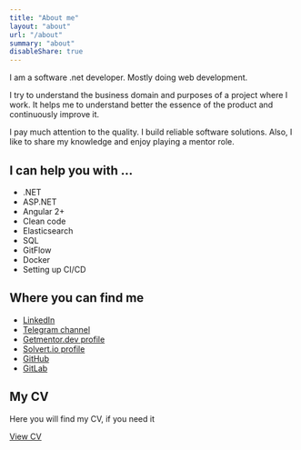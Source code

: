 ```yaml
---
title: "About me"
layout: "about"
url: "/about"
summary: "about"
disableShare: true
---
```


I am a software .net developer. Mostly doing web development. 

I try to understand the business domain and purposes of a project where I work. It helps me to understand better the essence of the product and continuously improve it.

I pay much attention to the quality. I build reliable software solutions. Also, I like to share my knowledge and enjoy playing a mentor role.

## I can help you with ...

- .NET
- ASP.NET
- Angular 2+
- Clean code
- Elasticsearch
- SQL
- GitFlow
- Docker
- Setting up CI/CD

## Where you can find me

- [LinkedIn](https://www.linkedin.com/in/maxim-gorbatyuk-240801bb/)
- [Telegram channel](https://t.me/teamleadmaxim)
- [Getmentor.dev profile](https://getmentor.dev/mentor/maxim-gorbatyuk-437)
- [Solvert.io profile](https://solvery.io/ru/mentor/maximgorbatyuk)
- [GitHub](https://github.com/maximgorbatyuk)
- [GitLab](https://gitlab.com/m.gorbatyuk)

## My CV

Here you will find my CV, if you need it

[View CV](/pdf/Maxim_gorbatyuk_CV.pdf)
